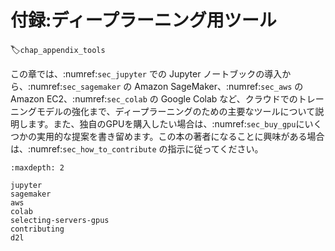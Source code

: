# 付録:ディープラーニング用ツール
:label:`chap_appendix_tools`

この章では、:numref:`sec_jupyter` での Jupyter ノートブックの導入から、:numref:`sec_sagemaker` の Amazon SageMaker、:numref:`sec_aws` の Amazon EC2、:numref:`sec_colab` の Google Colab など、クラウドでのトレーニングモデルの強化まで、ディープラーニングのための主要なツールについて説明します。また、独自のGPUを購入したい場合は、:numref:`sec_buy_gpu`にいくつかの実用的な提案を書き留めます。この本の著者になることに興味がある場合は、:numref:`sec_how_to_contribute` の指示に従ってください。

```toc
:maxdepth: 2

jupyter
sagemaker
aws
colab
selecting-servers-gpus
contributing
d2l
```
